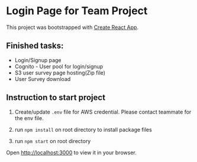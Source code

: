 # Login Page for Team Project

This project was bootstrapped with [Create React App](https://github.com/facebook/create-react-app).

## Finished tasks:

- Login/Signup page
- Cognito - User pool for login/signup
- S3 user survey page hosting(Zip file)
- User Survey download

## Instruction to start project

1. Create/update `.env` file for AWS credential. Please contact teammate for the env file.

2. run `npm install` on root directory to install package files

2. run `npm start` on root directory

Open [http://localhost:3000](http://localhost:3000) to view it in your browser.

